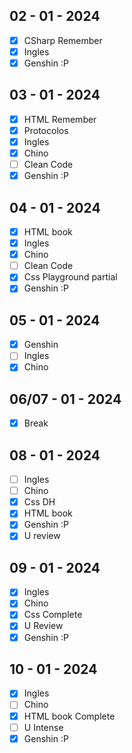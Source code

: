 ## 02 - 01 - 2024

- [x] CSharp Remember
- [x] Ingles
- [x] Genshin :P

## 03 - 01 - 2024

- [x] HTML Remember
- [x] Protocolos
- [x] Ingles
- [x] Chino
- [ ] Clean Code
- [x] Genshin :P

## 04 - 01 - 2024

- [x] HTML book
- [x] Ingles
- [x] Chino
- [ ] Clean Code
- [x] Css Playground partial
- [x] Genshin :P

## 05 - 01 - 2024

- [x] Genshin
- [ ] Ingles
- [x] Chino

## 06/07 - 01 - 2024

- [x] Break

## 08 - 01 - 2024

- [ ] Ingles
- [ ] Chino
- [x] Css DH 
- [x] HTML book 
- [x] Genshin :P
- [x] U review

## 09 - 01 - 2024

- [x] Ingles
- [x] Chino
- [x] Css Complete
- [x] U Review
- [x] Genshin :P

## 10 - 01 - 2024

- [x] Ingles
- [ ] Chino
- [x] HTML book Complete
- [ ] U Intense
- [x] Genshin :P